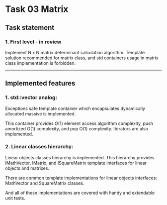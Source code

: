 
# __Task 03 Matrix__

## __Task statement__

### 1. First level - in review

Implement N x N matrix determinant calculation algorithm. Template solution recommended for matrix class, and std containers usage in matrix class implementation is forbidden.

---

## __Implemented features__

### 1. std::vector analog:

Exceptions safe template container which encapsulates dynamically allocated massive is implemented.

This container provides O(1) element access algorithm complexity, push amortized O(1) complexity, and pop O(1) complexity. Iterators are also implemented.

### 2. Linear classes hierarchy:

Linear objects classes hierarchy is implemented. This hierarchy provides IMathVector, IMatrix, and ISquareMatrix template interfaces for linear objects and matrixes.

There are common template implementations for linear objects interfaces: MathVector and SquareMatrix classes.

And all of these implementations are covered with handy and extendable unit tests.
